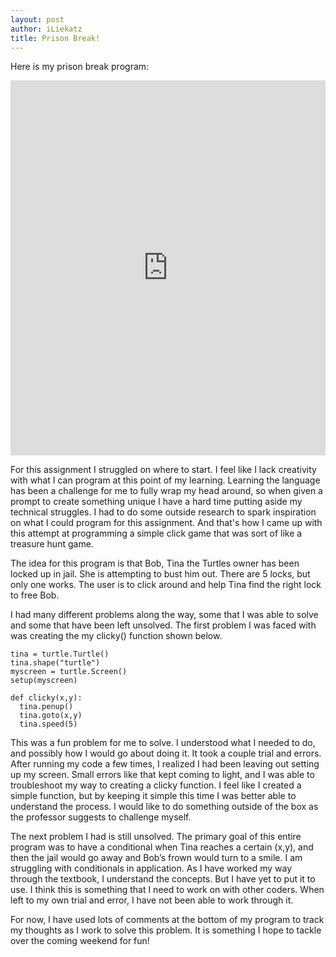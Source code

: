 ```yaml
---
layout: post
author: iLiekatz
title: Prison Break!
---
```


Here is my prison break program:
<iframe src="https://trinket.io/embed/python/88bde472f3" width="100%" height="600" frameborder="0" marginwidth="0" marginheight="0" allowfullscreen></iframe>

For this assignment I struggled on where to start. I feel like I lack creativity with what I can program at this point of my learning. Learning the language has been a challenge for me to fully wrap my head around, so when given a prompt to create something unique I have a hard time putting aside my technical struggles. I had to do some outside research to spark inspiration on what I could program for this assignment. And that's how I came up with this attempt at programming a simple click game that was sort of like a treasure hunt game.

The idea for this program is that Bob, Tina the Turtles owner has been locked up in jail. She is attempting to bust him out. There are 5 locks, but only one works. The user is to click around and help Tina find the right lock to free Bob. 

I had many different problems along the way, some that I was able to solve and some that have been left unsolved. The first problem I was faced with was creating the my clicky() function shown below.

```
tina = turtle.Turtle()
tina.shape("turtle")
myscreen = turtle.Screen()
setup(myscreen)

def clicky(x,y):
  tina.penup()
  tina.goto(x,y)
  tina.speed(5)
  ```

This was a fun problem for me to solve. I understood what I needed to do, and possibly how I would go about doing it. It took a couple trial and errors. After running my code a few times, I realized I had been leaving out setting up my screen. Small errors like that kept coming to light, and I was able to troubleshoot my way to creating a clicky function. I feel like I created a simple function, but by keeping it simple this time I was better able to understand the process. I would like to do something outside of the box as the professor suggests to challenge myself.

The next problem I had is still unsolved. The primary goal of this entire program was to have a conditional when Tina reaches a certain (x,y), and then the jail would go away and Bob’s frown would turn to a smile. I am struggling with conditionals in application. As I have worked my way through the textbook, I understand the concepts. But I have yet to put it to use. I think this is something that I need to work on with other coders. When left to my own trial and error, I have not been able to work through it. 

For now, I have used lots of comments at the bottom of my program to track my thoughts as I work to solve this problem. It is something I hope to tackle over the coming weekend for fun!
